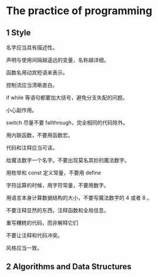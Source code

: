 # The practice of programming

## 1 Style

名字应当具有描述性。

声明与使用间隔越遥远的变量，名称越详细。

函数名用动宾短语来表示。


控制流应当清晰直白。

if while 等语句都要加大括号，避免分支失配的问题。

小心副作用。

switch 尽量不要 fallthrough，完全相同的代码除外。

用内联函数，不要用函数宏。


代码和注释应当可读。

给魔法数字一个名字。不要出现莫名其妙的魔法数字。

用枚举和 const 定义常量，不要用 define

字符运算的时候，用字符常量，不要用数字。

用语言本身计算数据结构的大小，不要写魔法数字的 4 或者  8 。

不要注释显然的东西，注释函数和全局信息。

重写糟糕的代码，而非解释它们

不要让注释和代码冲突。


风格应当一致。

## 2 Algorithms and Data Structures

